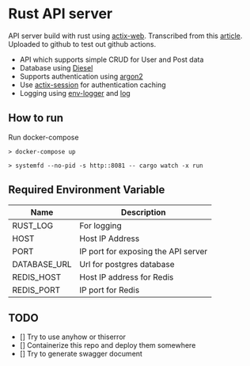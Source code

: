 # Rust API server

API server build with rust using [actix-web](https://actix.rs/). Transcribed from this [article](https://cloudmaker.dev/how-to-create-a-rest-api-in-rust/).
Uploaded to github to test out github actions.

- API which supports simple CRUD for User and Post data
- Database using [Diesel](http://diesel.rs/)
- Supports authentication using [argon2](https://docs.sru-systems.com/rust-argon2/0.8.0/argon2/)
- Use [actix-session](https://docs.rs/actix-session/0.3.0/actix_session/) for authentication caching
- Logging using [env-logger](https://docs.rs/env_logger/0.7.1/env_logger/) and [log](https://docs.rs/log/0.4.8/log/)

## How to run

Run docker-compose

```
> docker-compose up
```

```terminal
> systemfd --no-pid -s http::8081 -- cargo watch -x run
```

## Required Environment Variable

| Name 	| Description  	|
|---	|---	|
| RUST_LOG  	| For logging  	|
| HOST  	| Host IP Address   	|
| PORT  	| IP port for exposing the API server  	|
| DATABASE_URL  	| Url for postgres database  	|
| REDIS_HOST  	| Host IP address for Redis  	|
| REDIS_PORT  	| IP port for Redis  	|


## TODO

- [] Try to use anyhow or thiserror
- [] Containerize this repo and deploy them somewhere
- [] Try to generate swagger document